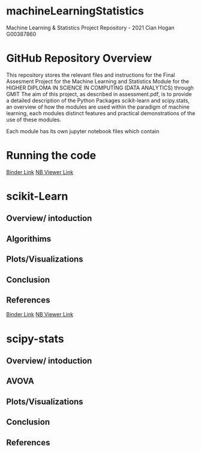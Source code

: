 # machineLearningStatistics
Machine Learning & Statistics Project Repository - 2021
Cian Hogan G00387860

# GitHub Repository Overview
This repository stores the relevant files and instructions for the Final Assesment Project for the Machine Learning and Statistics Module for the HIGHER DIPLOMA IN SCIENCE IN COMPUTING (DATA ANALYTICS) through GMIT
The aim of this project, as described in assessment.pdf, is to provide a detailed description of the Python Packages scikit-learn and scipy.stats, an overview of how the modules are used within the paradigm of machine learning, each modules distinct features and practical demonstrations of the use of these modules.

Each module has its own jupyter notebook files which contain 

# Running the code


[Binder Link](https://gesis.mybinder.org/binder/v2/gh/cian-gmit-da2020/machineLearningStatistics/13746485054db0bf80efbefe3399038e43dcea9f)
[NB Viewer Link](https://nbviewer.org/github/cian-gmit-da2020/machineLearningStatistics/blob/main/project/scikit-learn.ipynb)
# scikit-Learn
## Overview/ intoduction
## Algorithims
## Plots/Visualizations
## Conclusion
## References


[Binder Link](https://gesis.mybinder.org/binder/v2/gh/cian-gmit-da2020/machineLearningStatistics/13746485054db0bf80efbefe3399038e43dcea9f)
[NB Viewer Link](https://nbviewer.org/github/cian-gmit-da2020/machineLearningStatistics/blob/main/project/scipy-stats.ipynb)
# scipy-stats
## Overview/ intoduction
## AVOVA
## Plots/Visualizations
## Conclusion
## References
